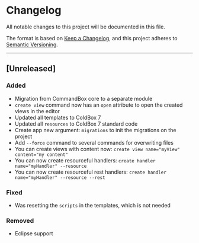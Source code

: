 # Changelog

All notable changes to this project will be documented in this file.

The format is based on [Keep a Changelog](https://keepachangelog.com/en/1.0.0/),
and this project adheres to [Semantic Versioning](https://semver.org/spec/v2.0.0.html).

----

## [Unreleased]

### Added

- Migration from CommandBox core to a separate module
- `create view` command now has an `open` attribute to open the created views in the editor
- Updated all templates to ColdBox 7
- Updated all `resources` to ColdBox 7 standard code
- Create app new argument: `migrations` to init the migrations on the project
- Add `--force` command to several commands for overwriting files
- You can create views with content now: `create view name="myView" content="my content"`
- You can now create resourceful handlers: `create handler name="myHandler" --resource`
- You can now create resourceful rest handlers: `create handler name="myHandler" --resource --rest`

### Fixed

- Was resetting the `scripts` in the templates, which is not needed

### Removed

- Eclipse support

